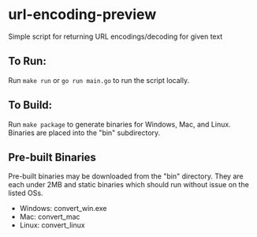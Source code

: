 # url-encoding-preview
Simple script for returning URL encodings/decoding for given text

## To Run:
Run `make run` or `go run main.go` to run the script locally.

## To Build:
Run `make package` to generate binaries for Windows, Mac, and Linux.
Binaries are placed into the "bin" subdirectory.

## Pre-built Binaries
Pre-built binaries may be downloaded from the "bin" directory. They are each under 2MB and static binaries which should run without issue on the listed OSs.

* Windows: convert_win.exe
* Mac: convert_mac
* Linux: convert_linux

